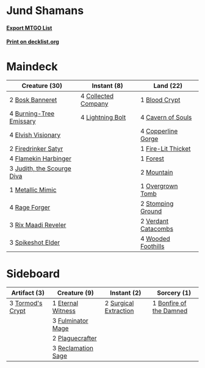 # Jund Shamans

#### [Export MTGO List](../collection/Jund%20Shamans/Jund%20Shamans.txt)
#### [Print on decklist.org](http://decklist.org/?deckmain=1%09Blood%20Crypt%0A2%09Bosk%20Banneret%0A4%09Burning-Tree%20Emissary%0A4%09Cavern%20of%20Souls%0A4%09Collected%20Company%0A4%09Copperline%20Gorge%0A4%09Elvish%20Visionary%0A1%09Fire-Lit%20Thicket%0A2%09Firedrinker%20Satyr%0A4%09Flamekin%20Harbinger%0A1%09Forest%0A3%09Judith,%20the%20Scourge%20Diva%0A4%09Lightning%20Bolt%0A1%09Metallic%20Mimic%0A2%09Mountain%0A1%09Overgrown%20Tomb%0A4%09Rage%20Forger%0A3%09Rix%20Maadi%20Reveler%0A3%09Spikeshot%20Elder%0A2%09Stomping%20Ground%0A2%09Verdant%20Catacombs%0A4%09Wooded%20Foothills&deckside=1%09Bonfire%20of%20the%20Damned%0A1%09Eternal%20Witness%0A3%09Fulminator%20Mage%0A2%09Plaguecrafter%0A3%09Reclamation%20Sage%0A2%09Surgical%20Extraction%0A3%09Tormod's%20Crypt)
# Maindeck

|                                            Creature (30)                                            |                                         Instant (8)                                          |                                          Land (22)                                           |
|-----------------------------------------------------------------------------------------------------|----------------------------------------------------------------------------------------------|----------------------------------------------------------------------------------------------|
|2 [Bosk Banneret](http://gatherer.wizards.com/Pages/Card/Details.aspx?multiverseid=152557)           |4 [Collected Company](http://gatherer.wizards.com/Pages/Card/Details.aspx?multiverseid=394519)|1 [Blood Crypt](http://gatherer.wizards.com/Pages/Card/Details.aspx?multiverseid=97102)       |
|4 [Burning-Tree Emissary](http://gatherer.wizards.com/Pages/Card/Details.aspx?multiverseid=426627)   |4 [Lightning Bolt](http://gatherer.wizards.com/Pages/Card/Details.aspx?multiverseid=806)      |4 [Cavern of Souls](http://gatherer.wizards.com/Pages/Card/Details.aspx?multiverseid=278058)  |
|4 [Elvish Visionary](http://gatherer.wizards.com/Pages/Card/Details.aspx?multiverseid=175124)        |                                                                                              |4 [Copperline Gorge](http://gatherer.wizards.com/Pages/Card/Details.aspx?multiverseid=209408) |
|2 [Firedrinker Satyr](http://gatherer.wizards.com/Pages/Card/Details.aspx?multiverseid=373552)       |                                                                                              |1 [Fire-Lit Thicket](http://gatherer.wizards.com/Pages/Card/Details.aspx?multiverseid=409560) |
|4 [Flamekin Harbinger](http://gatherer.wizards.com/Pages/Card/Details.aspx?multiverseid=205395)      |                                                                                              |1 [Forest](http://gatherer.wizards.com/Pages/Card/Details.aspx?multiverseid=439860)           |
|3 [Judith, the Scourge Diva](http://gatherer.wizards.com/Pages/Card/Details.aspx?multiverseid=457329)|                                                                                              |2 [Mountain](http://gatherer.wizards.com/Pages/Card/Details.aspx?multiverseid=439859)         |
|1 [Metallic Mimic](http://gatherer.wizards.com/Pages/Card/Details.aspx?multiverseid=423831)          |                                                                                              |1 [Overgrown Tomb](http://gatherer.wizards.com/Pages/Card/Details.aspx?multiverseid=405103)   |
|4 [Rage Forger](http://gatherer.wizards.com/Pages/Card/Details.aspx?multiverseid=153104)             |                                                                                              |2 [Stomping Ground](http://gatherer.wizards.com/Pages/Card/Details.aspx?multiverseid=405110)  |
|3 [Rix Maadi Reveler](http://gatherer.wizards.com/Pages/Card/Details.aspx?multiverseid=457253)       |                                                                                              |2 [Verdant Catacombs](http://gatherer.wizards.com/Pages/Card/Details.aspx?multiverseid=405113)|
|3 [Spikeshot Elder](http://gatherer.wizards.com/Pages/Card/Details.aspx?multiverseid=397883)         |                                                                                              |4 [Wooded Foothills](http://gatherer.wizards.com/Pages/Card/Details.aspx?multiverseid=405116) |


# Sideboard

|                                       Artifact (3)                                        |                                        Creature (9)                                         |                                          Instant (2)                                           |                                           Sorcery (1)                                            |
|-------------------------------------------------------------------------------------------|---------------------------------------------------------------------------------------------|------------------------------------------------------------------------------------------------|--------------------------------------------------------------------------------------------------|
|3 [Tormod's Crypt](http://gatherer.wizards.com/Pages/Card/Details.aspx?multiverseid=389723)|1 [Eternal Witness](http://gatherer.wizards.com/Pages/Card/Details.aspx?multiverseid=51628)  |2 [Surgical Extraction](http://gatherer.wizards.com/Pages/Card/Details.aspx?multiverseid=397706)|1 [Bonfire of the Damned](http://gatherer.wizards.com/Pages/Card/Details.aspx?multiverseid=271095)|
|                                                                                           |3 [Fulminator Mage](http://gatherer.wizards.com/Pages/Card/Details.aspx?multiverseid=397686) |                                                                                                |                                                                                                  |
|                                                                                           |2 [Plaguecrafter](http://gatherer.wizards.com/Pages/Card/Details.aspx?multiverseid=452832)   |                                                                                                |                                                                                                  |
|                                                                                           |3 [Reclamation Sage](http://gatherer.wizards.com/Pages/Card/Details.aspx?multiverseid=389651)|                                                                                                |                                                                                                  |

